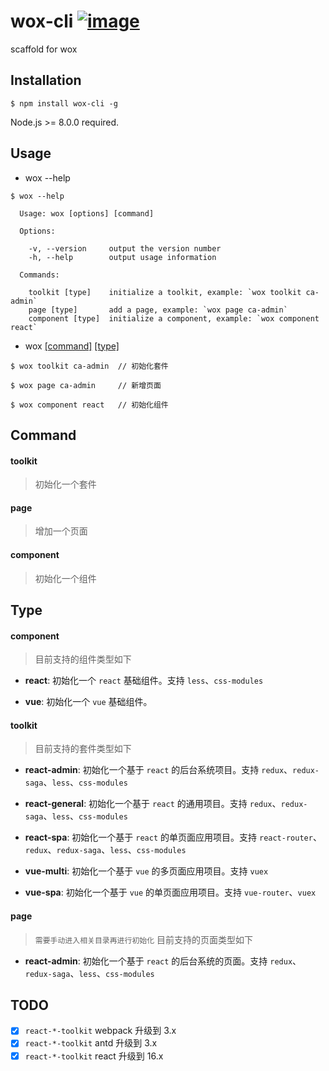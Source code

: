 # wox-cli  [![image](https://img.shields.io/npm/v/wox-cli.svg)](https://www.npmjs.com/package/wox-cli)

scaffold for wox

## Installation

```
$ npm install wox-cli -g
```

Node.js >= 8.0.0 required.

## Usage

* wox --help

```
$ wox --help

  Usage: wox [options] [command]

  Options:

    -v, --version     output the version number
    -h, --help        output usage information

  Commands:

    toolkit [type]    initialize a toolkit, example: `wox toolkit ca-admin`
    page [type]       add a page, example: `wox page ca-admin`
    component [type]  initialize a component, example: `wox component react`
```

* wox [[command]](#command) [[type]](#type)

```
$ wox toolkit ca-admin  // 初始化套件

$ wox page ca-admin     // 新增页面

$ wox component react   // 初始化组件
```

## Command

#### toolkit

> 初始化一个套件

#### page

> 增加一个页面

#### component

> 初始化一个组件


## Type

#### component

> 目前支持的组件类型如下

* **react**: 初始化一个 `react` 基础组件。支持 `less`、`css-modules`

* **vue**: 初始化一个 `vue` 基础组件。

#### toolkit

> 目前支持的套件类型如下

* **react-admin**: 初始化一个基于 `react` 的后台系统项目。支持 `redux`、`redux-saga`、`less`、`css-modules`

* **react-general**: 初始化一个基于 `react` 的通用项目。支持 `redux`、`redux-saga`、`less`、`css-modules`

* **react-spa**: 初始化一个基于 `react` 的单页面应用项目。支持 `react-router`、`redux`、`redux-saga`、`less`、`css-modules`

* **vue-multi**: 初始化一个基于 `vue` 的多页面应用项目。支持 `vuex`

* **vue-spa**: 初始化一个基于 `vue` 的单页面应用项目。支持 `vue-router`、`vuex`

#### page

> `需要手动进入相关目录再进行初始化` 目前支持的页面类型如下

* **react-admin**: 初始化一个基于 `react` 的后台系统的页面。支持 `redux`、`redux-saga`、`less`、`css-modules`

## TODO

- [x] `react-*-toolkit` webpack 升级到 3.x
- [x] `react-*-toolkit` antd 升级到 3.x
- [x] `react-*-toolkit` react 升级到 16.x

